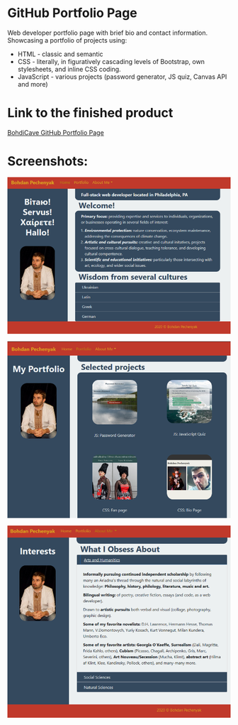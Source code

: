 # GitHub Portfolio Page

Web developer portfolio page with brief bio and contact information.
Showcasing a portfolio of projects using:
* HTML - classic and semantic 
* CSS - literally, in figuratively cascading levels of Bootstrap, own stylesheets, and inline CSS coding.
* JavaScript - various projects (password generator, JS quiz, Canvas API and more)

# Link to the finished product

[BohdiCave GitHub Portfolio Page](https://bohdicave.github.io/)

# Screenshots:

![Home Page](./assets/Images/github-home.png)

![Portfolio Page](./assets/Images/github-portfolio.png)

![Interests Page](./assets/Images/github-interests.png)
